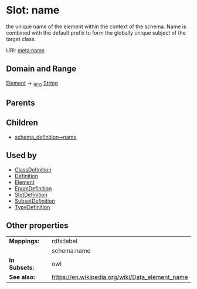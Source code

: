 
# Slot: name


the unique name of the element within the context of the schema.  Name is combined with the default prefix to form the globally unique subject of the target class.

URI: [meta:name](https://w3id.org/biolink/biolinkml/meta/name)


## Domain and Range

[Element](Element.md) ->  <sub>REQ</sub> [String](types/String.md)

## Parents


## Children

 *  [schema_definition➞name](schema_definition_name.md)

## Used by

 * [ClassDefinition](ClassDefinition.md)
 * [Definition](Definition.md)
 * [Element](Element.md)
 * [EnumDefinition](EnumDefinition.md)
 * [SlotDefinition](SlotDefinition.md)
 * [SubsetDefinition](SubsetDefinition.md)
 * [TypeDefinition](TypeDefinition.md)

## Other properties

|  |  |  |
| --- | --- | --- |
| **Mappings:** | | rdfs:label |
|  | | schema:name |
| **In Subsets:** | | owl |
| **See also:** | | https://en.wikipedia.org/wiki/Data_element_name |

